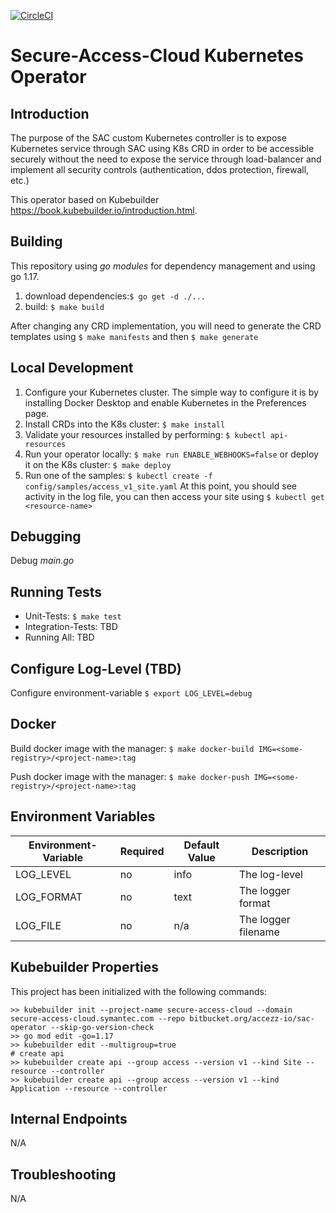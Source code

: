 [![CircleCI](https://circleci.com/bb/accezz-io/sac-operator.svg?style=svg)](https://circleci.com/bb/accezz-io/sac-operator)

# Secure-Access-Cloud Kubernetes Operator

## Introduction
The purpose of the SAC custom Kubernetes controller is to expose Kubernetes service through SAC using K8s CRD in order to be accessible securely without 
the need to expose the service through load-balancer and implement all security controls (authentication, ddos protection, firewall, etc.)

This operator based on Kubebuilder https://book.kubebuilder.io/introduction.html.

## Building
This repository using *go modules* for dependency management and using go 1.17.

1. download dependencies:`$ go get -d ./...`
2. build: `$ make build`

After changing any CRD implementation, you will need to generate the CRD templates using `$ make manifests` and then `$ make generate`

## Local Development
1. Configure your Kubernetes cluster. The simple way to configure it is by installing Docker Desktop and enable Kubernetes in the Preferences page.
2. Install CRDs into the K8s cluster: `$ make install`
3. Validate your resources installed by performing: `$ kubectl api-resources`
4. Run your operator locally: `$ make run ENABLE_WEBHOOKS=false` or deploy it on the K8s cluster: `$ make deploy`
5. Run one of the samples: `$ kubectl create -f config/samples/access_v1_site.yaml`
   At this point, you should see activity in the log file, you can then access your site using `$ kubectl get <resource-name>`

## Debugging
Debug *main.go*

## Running Tests
* Unit-Tests: `$ make test`
* Integration-Tests: TBD
* Running All: TBD

## Configure Log-Level (TBD)
Configure environment-variable `$ export LOG_LEVEL=debug`

## Docker
Build docker image with the manager: `$ make docker-build IMG=<some-registry>/<project-name>:tag`

Push docker image with the manager: `$ make docker-push IMG=<some-registry>/<project-name>:tag`


## Environment Variables
|Environment-Variable               | Required  | Default Value | Description                                          |
|-----------------------------------|---------- |---------------|------------------------------------------------------|
|LOG_LEVEL                          | no        | info          | The log-level                                        |
|LOG_FORMAT                         | no        | text          | The logger format                                    |
|LOG_FILE                           | no        | n/a           | The logger filename                                  |

## Kubebuilder Properties
This project has been initialized with the following commands:
```shell
>> kubebuilder init --project-name secure-access-cloud --domain secure-access-cloud.symantec.com --repo bitbucket.org/accezz-io/sac-operator --skip-go-version-check
>> go mod edit -go=1.17
>> kubebuilder edit --multigroup=true 
# create api
>> kubebuilder create api --group access --version v1 --kind Site --resource --controller
>> kubebuilder create api --group access --version v1 --kind Application --resource --controller
```

## Internal Endpoints
N/A

## Troubleshooting
N/A
